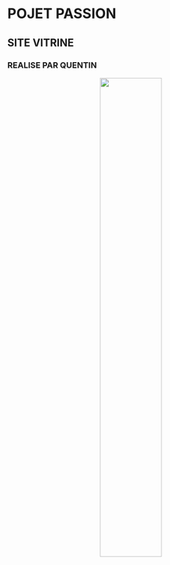 # POJET PASSION
## SITE VITRINE
### REALISE PAR QUENTIN

<p align="center">
  <img align="center" pading-top="50px"  width="50%" src = "https://github.com/user-attachments/assets/9a302e89-334f-423b-8f34-25a2f2ea0b64" />
</p></p>
